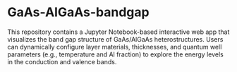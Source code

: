 # GaAs-AlGaAs-bandgap
This repository contains a Jupyter Notebook-based interactive web app that visualizes the band gap structure of GaAs/AlGaAs heterostructures. Users can dynamically configure layer materials, thicknesses, and quantum well parameters (e.g., temperature and Al fraction) to explore the energy levels in the conduction and valence bands.
